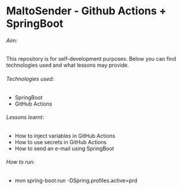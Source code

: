# MaltoSender - Github Actions + SpringBoot
###### Aim:

This repository is for self-development purposes. Below you can find technologies used and what lessons may provide.

###### Technologies used:

- SpringBoot
- GitHub Actions

###### Lessons learnt:
- How to inject variables in GitHub Actions
- How to use secrets in GitHub Actions
- How to send an e-mail using SpringBoot

###### How to run:
- mvn spring-boot:run -DSpring.profiles.active=prd
